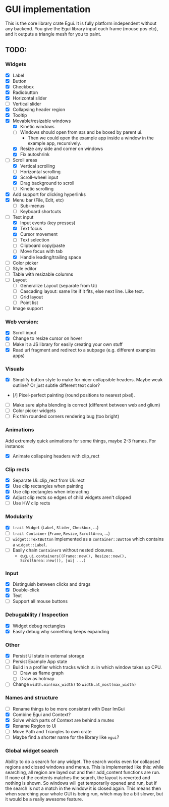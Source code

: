 # GUI implementation
This is the core library crate Egui. It is fully platform independent without any backend. You give the Egui library input each frame (mouse pos etc), and it outputs a triangle mesh for you to paint.

## TODO:
### Widgets
* [x] Label
* [x] Button
* [x] Checkbox
* [x] Radiobutton
* [x] Horizontal slider
* [ ] Vertical slider
* [x] Collapsing header region
* [x] Tooltip
* [x] Movable/resizable windows
    * [x] Kinetic windows
    * [ ] Windows should open from `UI`s and be boxed by parent ui.
        * Then we could open the example app inside a window in the example app, recursively.
    * [x] Resize any side and corner on windows
    * [x] Fix autoshrink
* [ ] Scroll areas
    * [x] Vertical scrolling
    * [ ] Horizontal scrolling
    * [x] Scroll-wheel input
    * [x] Drag background to scroll
    * [ ] Kinetic scrolling
* [x] Add support for clicking hyperlinks
* [x] Menu bar (File, Edit, etc)
    * [ ] Sub-menus
    * [ ] Keyboard shortcuts
* [ ] Text input
    * [x] Input events (key presses)
    * [x] Text focus
    * [x] Cursor movement
    * [ ] Text selection
    * [ ] Clipboard copy/paste
    * [ ] Move focus with tab
    * [x] Handle leading/trailing space
* [ ] Color picker
* [ ] Style editor
* [ ] Table with resizable columns
* [ ] Layout
    * [ ] Generalize Layout (separate from Ui)
    * [ ] Cascading layout: same lite if it fits, else next line. Like text.
    * [ ] Grid layout
    * [ ] Point list
* [ ] Image support

### Web version:
* [x] Scroll input
* [x] Change to resize cursor on hover
* [ ] Make it a JS library for easily creating your own stuff
* [x] Read url fragment and redirect to a subpage (e.g. different examples apps)

### Visuals
* [x] Simplify button style to make for nicer collapsible headers. Maybe weak outline? Or just subtle different text color?
* [/] Pixel-perfect painting (round positions to nearest pixel).
* [ ] Make sure alpha blending is correct (different between web and glium)
* [ ] Color picker widgets
* [ ] Fix thin rounded corners rendering bug (too bright)

### Animations
Add extremely quick animations for some things, maybe 2-3 frames. For instance:
* [x] Animate collapsing headers with clip_rect

### Clip rects
* [x] Separate Ui::clip_rect from Ui::rect
* [x] Use clip rectangles when painting
* [x] Use clip rectangles when interacting
* [x] Adjust clip rects so edges of child widgets aren't clipped
* [ ] Use HW clip rects

### Modularity
* [x] `trait Widget` (`Label`, `Slider`, `Checkbox`, ...)
* [ ] `trait Container` (`Frame`, `Resize`, `ScrollArea`, ...)
* [ ] `widget::TextButton` implemented as a `container::Button` which contains a `widget::Label`.
* [ ] Easily chain `Container`s without nested closures.
    * e.g. `ui.containers((Frame::new(), Resize::new(), ScrollArea::new()), |ui| ...)`

### Input
* [x] Distinguish between clicks and drags
* [x] Double-click
* [x] Text
* [ ] Support all mouse buttons

### Debugability / Inspection
* [x] Widget debug rectangles
* [x] Easily debug why something keeps expanding

### Other
* [x] Persist UI state in external storage
* [ ] Persist Example App state
* [ ] Build in a profiler which tracks which `Ui` in which window takes up CPU.
    * [ ] Draw as flame graph
    * [ ] Draw as hotmap
* [ ] Change `width.min(max_width)` to `width.at_most(max_width)`

### Names and structure
* [ ] Rename things to be more consistent with Dear ImGui
* [x] Combine Egui and Context?
* [x] Solve which parts of Context are behind a mutex
* [x] Rename Region to Ui
* [ ] Move Path and Triangles to own crate
* [ ] Maybe find a shorter name for the library like `egui`?

### Global widget search
Ability to do a search for any widget. The search works even for collapsed regions and closed windows and menus. This is implemented like this: while searching, all region are layed out and their add_content functions are run. If none of the contents matches the search, the layout is reverted and nothing is shown. So windows will get temporarily opened and run, but if the search is not a match in the window it is closed again. This means then when searching your whole GUI is being run, which may be a bit slower, but it would be a really awesome feature.
